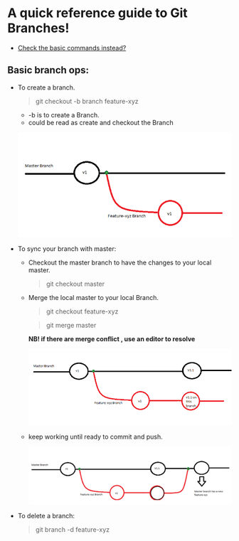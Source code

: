 # A quick reference guide to Git Branches!

- [Check the basic commands instead?](./README.md)

## Basic branch ops:

- To create a branch. <br>
  > git checkout -b branch feature-xyz <br>
   - -b is to create a Branch.
   - could be read as create and checkout the Branch

   ![](/static/img/gitBranchCreated.png)


- To sync your branch with master:
  - Checkout the master branch to have the changes to your local master.
    > git checkout master

  - Merge the local master to your local Branch.
    > git checkout feature-xyz

    > git merge master

    <b>NB! if there are merge conflict , use an editor to resolve</b>

    ![](/static/img/mergeIssueSolve.gif)

  - keep working until ready to commit and push.

    ![](/static/img/branchesMerged.png)

- To delete a branch:
  > git branch -d feature-xyz
